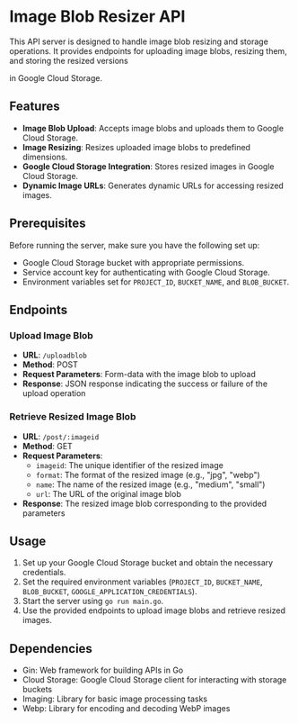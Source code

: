 
# Image Blob Resizer API

This API server is designed to handle image blob resizing and storage operations. It provides endpoints for uploading image blobs, resizing them, and storing the resized versions 

in Google Cloud Storage.

## Features

- **Image Blob Upload**: Accepts image blobs and uploads them to Google Cloud Storage.
- **Image Resizing**: Resizes uploaded image blobs to predefined dimensions.
- **Google Cloud Storage Integration**: Stores resized images in Google Cloud Storage.
- **Dynamic Image URLs**: Generates dynamic URLs for accessing resized images.

## Prerequisites

Before running the server, make sure you have the following set up:

- Google Cloud Storage bucket with appropriate permissions.
- Service account key for authenticating with Google Cloud Storage.
- Environment variables set for `PROJECT_ID`, `BUCKET_NAME`, and `BLOB_BUCKET`.

## Endpoints

### Upload Image Blob

- **URL**: `/uploadblob`
- **Method**: POST
- **Request Parameters**: Form-data with the image blob to upload
- **Response**: JSON response indicating the success or failure of the upload operation

### Retrieve Resized Image Blob

- **URL**: `/post/:imageid`
- **Method**: GET
- **Request Parameters**:
  - `imageid`: The unique identifier of the resized image
  - `format`: The format of the resized image (e.g., "jpg", "webp")
  - `name`: The name of the resized image (e.g., "medium", "small")
  - `url`: The URL of the original image blob
- **Response**: The resized image blob corresponding to the provided parameters

## Usage

1. Set up your Google Cloud Storage bucket and obtain the necessary credentials.
2. Set the required environment variables (`PROJECT_ID`, `BUCKET_NAME`, `BLOB_BUCKET`, `GOOGLE_APPLICATION_CREDENTIALS`).
3. Start the server using `go run main.go`.
4. Use the provided endpoints to upload image blobs and retrieve resized images.

## Dependencies

- Gin: Web framework for building APIs in Go
- Cloud Storage: Google Cloud Storage client for interacting with storage buckets
- Imaging: Library for basic image processing tasks
- Webp: Library for encoding and decoding WebP images

